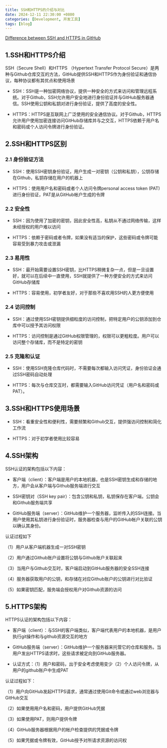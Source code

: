 ```yaml
---
title: SSH和HTTPS的介绍与对比
date: 2024-12-11 22:30:00 +0800
categories: [Development, 开发工具]
tags: [blog]
---
```


[Difference between SSH and HTTPS in GitHub](https://ysrazsingh.medium.com/difference-between-ssh-and-https-in-github-95ea7cf38f4c) 

## 1.SSH和HTTPS介绍

SSH（Secure Shell）和HTTPS （Hypertext Transfer Protocol Secure）是两种与Github仓库交互的方法，GitHub提供SSH和HTTPS作为身份验证和通信协议，每种协议都有其优点和使用场景

- SSH：SSH是一种加密网络协议，提供一种安全的方式来访问和管理远程系统。对于Github，SSH允许用户安全地进行身份验证并与GitHub服务器通信。SSH使用公钥和私钥对进行身份验证，提供了高度的安全性。

- HTTPS：HTTPS是互联网上广泛使用的安全通信协议。对于Github，HTTPS允许用户使用加密连接访问GitHub存储库并与之交互，HTTPS依赖于用户名和密码或个人访问令牌进行身份验证。

## 2.SSH和HTTPS区别

### 2.1 身份验证方法

- SSH：使用SSH密钥身份验证，用户生成一对密钥（公钥和私钥），公钥存储在Github，私钥存储在用户的机器上

- HTTPS：使用用户名和密码或者个人访问令牌personal access token (PAT)进行身份验证，PAT是从GitHub帐户生成的令牌

### 2.2 安全性

- SSH：因为使用了加密的密钥，因此安全性高，私钥从不通过网络传输，这样未经授权的用户难以访问

- HTTPS：依赖于密码或者令牌，如果没有适当的保护，这些密码或令牌可能容易受到暴力攻击或泄漏

### 2.3 易用性

- SSH：最开始需要设置SSH密钥，比HTTPS稍微复杂一点，但是一旦设置好，就可以在后续中一直使用，SSH就提供了一种方便安全的方式来访问GitHub存储库

- HTTPS：容易使用，初学者友好，对于那些不喜欢用SSH的人更方便使用

### 2.4 访问控制

- SSH：通过使用SSH密钥提供细粒度的访问控制，把特定用户的公钥添加到仓库中可以授予其访问权限

- HTTPS：访问控制是通过GitHub权限管理的，权限可以更粗粒度。用户可以访问整个存储库，而不是特定的密钥

### 2.5 克隆和认证

- SSH：使用SSH克隆仓库代码时，不需要每次都输入访问凭证，身份验证会通过SSH密码自动处理

- HTTPS：每次与仓库交互时，都需要输入GitHub访问凭证（用户名和密码或PAT）。

## 3.SSH和HTTPS使用场景

- SSH：看重安全性和便利性，需要频繁和Github交互，提供强访问控制和简化工作流

- HTTPS：对于初学者使用比较容易

## 4.SSH架构

SSH认证的架构包括以下内容：

- 客户端（client）：客户端是用户的本地机器，也是SSH密钥生成和存储的地方，用户会从客户端与Github服务端进行交互

- SSH密钥对（SSH key pair）：包含公钥和私钥，私钥保存在客户端，公钥会和Github服务端共享

- GitHub服务端（server）：GitHub维护一个服务器，监听传入的SSH连接。当用户使用其私钥进行身份验证时，服务器检查与用户的GitHub帐户关联的公钥以确认其身份。

认证过程如下

（1）用户从客户端机器生成一对SSH密钥

（2）用户通过Github账户设置将公钥与Github账户关联起来

（3）当用户与Github交互时，客户端启动到GitHub服务器的安全SSH连接

（4）服务器获取用户的公钥，和存储在对应Github账户的公钥进行对比验证

（5）如果密钥匹配，服务端会授权用户对Github资源的访问

## 5.HTTPS架构

HTTPS认证的架构包括以下内容：

- 客户端（client）：与SSH的客户端类似，客户端代表用户的本地机器，是用户执行git操作和与github资源交互的地方

- GitHub服务端（server）：GitHub维护一个服务器来托管它的仓库和服务。当用户发出HTTPS请求时，这些请求被定向到GitHub服务器。

- 认证方式：（1）用户和密码，出于安全考虑使用变少（2）个人访问令牌，从用户的github账户中生成PAT

认证过程如下：

（1）用户向GitHub发起HTTPS请求，通常通过使用Git命令或通过web浏览器与GitHub交互

（2）如果使用用户名和密码，用户提供GitHub凭据

（3）如果使用PAT，则用户提供令牌

（4）GitHub服务器根据用户的帐户检查提供的凭据或令牌

（5）如果凭据或令牌有效，GitHub授予对所请求资源的访问权
